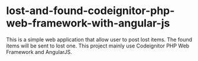 # lost-and-found-codeignitor-php-web-framework-with-angular-js
This is a simple web application that  allow user to post lost items. The found items will be sent to lost one. This project mainly use Codeignitor PHP Web Framework and AngularJS.
